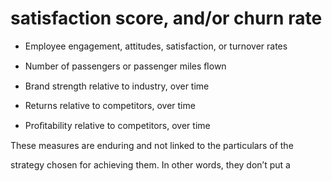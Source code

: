 # satisfaction score, and/or churn rate

- Employee engagement, attitudes, satisfaction, or turnover rates

- Number of passengers or passenger miles ﬂown

- Brand strength relative to industry, over time

- Returns relative to competitors, over time

- Proﬁtability relative to competitors, over time

These measures are enduring and not linked to the particulars of the

strategy chosen for achieving them. In other words, they don’t put a